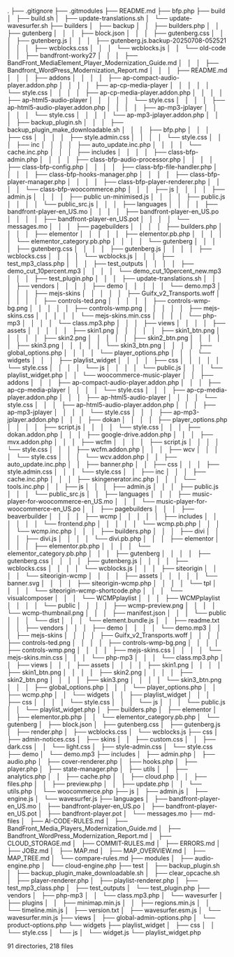 .
├── .gitignore
├── .gitmodules
├── README.md
├── bfp.php
├── build
│   ├── build.sh
│   ├── update-translations.sh
│   └── update-wavesurfer.sh
├── builders
│   ├── backup
│   │   ├── builders.php
│   │   ├── gutenberg
│   │   │   ├── block.json
│   │   │   ├── gutenberg.css
│   │   │   ├── gutenberg.js
│   │   │   ├── gutenberg.js.backup-20250708-052521
│   │   │   ├── wcblocks.css
│   │   │   └── wcblocks.js
│   │   └── old-code
│   │       ├── bandfront-worky27
│   │       │   ├── BandFront_MediaElement_Player_Modernization_Guide.md
│   │       │   ├── Bandfront_WordPress_Modernization_Report.md
│   │       │   ├── README.md
│   │       │   ├── addons
│   │       │   │   ├── ap-compact-audio-player.addon.php
│   │       │   │   ├── ap-cp-media-player
│   │       │   │   │   └── style.css
│   │       │   │   ├── ap-cp-media-player.addon.php
│   │       │   │   ├── ap-html5-audio-player
│   │       │   │   │   └── style.css
│   │       │   │   ├── ap-html5-audio-player.addon.php
│   │       │   │   ├── ap-mp3-jplayer
│   │       │   │   │   └── style.css
│   │       │   │   └── ap-mp3-jplayer.addon.php
│   │       │   ├── backup_plugin.sh
│   │       │   ├── backup_plugin_make_downloadable.sh
│   │       │   ├── bfp.php
│   │       │   ├── css
│   │       │   │   ├── style.admin.css
│   │       │   │   └── style.css
│   │       │   ├── inc
│   │       │   │   ├── auto_update.inc.php
│   │       │   │   └── cache.inc.php
│   │       │   ├── includes
│   │       │   │   ├── class-bfp-admin.php
│   │       │   │   ├── class-bfp-audio-processor.php
│   │       │   │   ├── class-bfp-config.php
│   │       │   │   ├── class-bfp-file-handler.php
│   │       │   │   ├── class-bfp-hooks-manager.php
│   │       │   │   ├── class-bfp-player-manager.php
│   │       │   │   ├── class-bfp-player-renderer.php
│   │       │   │   └── class-bfp-woocommerce.php
│   │       │   ├── js
│   │       │   │   ├── admin.js
│   │       │   │   ├── public un-minimised.js
│   │       │   │   ├── public.js
│   │       │   │   └── public_src.js
│   │       │   ├── languages
│   │       │   │   ├── bandfront-player-en_US.mo
│   │       │   │   ├── bandfront-player-en_US.po
│   │       │   │   ├── bandfront-player-en_US.pot
│   │       │   │   └── messages.mo
│   │       │   ├── pagebuilders
│   │       │   │   ├── builders.php
│   │       │   │   ├── elementor
│   │       │   │   │   ├── elementor.pb.php
│   │       │   │   │   └── elementor_category.pb.php
│   │       │   │   └── gutenberg
│   │       │   │       ├── gutenberg.css
│   │       │   │       ├── gutenberg.js
│   │       │   │       ├── wcblocks.css
│   │       │   │       └── wcblocks.js
│   │       │   ├── test_mp3_class.php
│   │       │   ├── test_outputs
│   │       │   │   ├── demo_cut_10percent.mp3
│   │       │   │   └── demo_cut_10percent_new.mp3
│   │       │   ├── test_plugin.php
│   │       │   ├── update-translations.sh
│   │       │   ├── vendors
│   │       │   │   ├── demo
│   │       │   │   │   └── demo.mp3
│   │       │   │   ├── mejs-skins
│   │       │   │   │   ├── Guifx_v2_Transports.woff
│   │       │   │   │   ├── controls-ted.png
│   │       │   │   │   ├── controls-wmp-bg.png
│   │       │   │   │   ├── controls-wmp.png
│   │       │   │   │   ├── mejs-skins.css
│   │       │   │   │   └── mejs-skins.min.css
│   │       │   │   └── php-mp3
│   │       │   │       └── class.mp3.php
│   │       │   ├── views
│   │       │   │   ├── assets
│   │       │   │   │   ├── skin1.png
│   │       │   │   │   ├── skin1_btn.png
│   │       │   │   │   ├── skin2.png
│   │       │   │   │   ├── skin2_btn.png
│   │       │   │   │   ├── skin3.png
│   │       │   │   │   └── skin3_btn.png
│   │       │   │   ├── global_options.php
│   │       │   │   └── player_options.php
│   │       │   └── widgets
│   │       │       ├── playlist_widget
│   │       │       │   ├── css
│   │       │       │   │   └── style.css
│   │       │       │   └── js
│   │       │       │       └── public.js
│   │       │       └── playlist_widget.php
│   │       └── woocommerce-music-player
│   │           ├── addons
│   │           │   ├── ap-compact-audio-player.addon.php
│   │           │   ├── ap-cp-media-player
│   │           │   │   └── style.css
│   │           │   ├── ap-cp-media-player.addon.php
│   │           │   ├── ap-html5-audio-player
│   │           │   │   └── style.css
│   │           │   ├── ap-html5-audio-player.addon.php
│   │           │   ├── ap-mp3-jplayer
│   │           │   │   └── style.css
│   │           │   ├── ap-mp3-jplayer.addon.php
│   │           │   ├── dokan
│   │           │   │   ├── player_options.php
│   │           │   │   ├── script.js
│   │           │   │   └── style.css
│   │           │   ├── dokan.addon.php
│   │           │   ├── google-drive.addon.php
│   │           │   ├── mvx.addon.php
│   │           │   ├── wcfm
│   │           │   │   ├── script.js
│   │           │   │   └── style.css
│   │           │   ├── wcfm.addon.php
│   │           │   ├── wcv
│   │           │   │   └── style.css
│   │           │   └── wcv.addon.php
│   │           ├── auto_update.inc.php
│   │           ├── banner.php
│   │           ├── css
│   │           │   ├── style.admin.css
│   │           │   └── style.css
│   │           ├── inc
│   │           │   ├── cache.inc.php
│   │           │   ├── skingenerator.inc.php
│   │           │   └── tools.inc.php
│   │           ├── js
│   │           │   ├── admin.js
│   │           │   ├── public.js
│   │           │   └── public_src.js
│   │           ├── languages
│   │           │   ├── music-player-for-woocommerce-en_US.mo
│   │           │   └── music-player-for-woocommerce-en_US.po
│   │           ├── pagebuilders
│   │           │   ├── beaverbuilder
│   │           │   │   ├── wcmp
│   │           │   │   │   ├── includes
│   │           │   │   │   │   └── frontend.php
│   │           │   │   │   └── wcmp.pb.php
│   │           │   │   └── wcmp.inc.php
│   │           │   ├── builders.php
│   │           │   ├── divi
│   │           │   │   ├── divi.js
│   │           │   │   └── divi.pb.php
│   │           │   ├── elementor
│   │           │   │   ├── elementor.pb.php
│   │           │   │   └── elementor_category.pb.php
│   │           │   ├── gutenberg
│   │           │   │   ├── gutenberg.css
│   │           │   │   ├── gutenberg.js
│   │           │   │   ├── wcblocks.css
│   │           │   │   └── wcblocks.js
│   │           │   ├── siteorigin
│   │           │   │   └── siteorigin-wcmp
│   │           │   │       ├── assets
│   │           │   │       │   └── banner.svg
│   │           │   │       ├── siteorigin-wcmp.php
│   │           │   │       └── tpl
│   │           │   │           └── siteorigin-wcmp-shortcode.php
│   │           │   └── visualcomposer
│   │           │       └── WCMPplaylist
│   │           │           ├── WCMPplaylist
│   │           │           │   └── public
│   │           │           │       ├── wcmp-preview.png
│   │           │           │       └── wcmp-thumbnail.png
│   │           │           ├── manifest.json
│   │           │           └── public
│   │           │               └── dist
│   │           │                   └── element.bundle.js
│   │           ├── readme.txt
│   │           ├── vendors
│   │           │   ├── demo
│   │           │   │   └── demo.mp3
│   │           │   ├── mejs-skins
│   │           │   │   ├── Guifx_v2_Transports.woff
│   │           │   │   ├── controls-ted.png
│   │           │   │   ├── controls-wmp-bg.png
│   │           │   │   ├── controls-wmp.png
│   │           │   │   ├── mejs-skins.css
│   │           │   │   └── mejs-skins.min.css
│   │           │   └── php-mp3
│   │           │       └── class.mp3.php
│   │           ├── views
│   │           │   ├── assets
│   │           │   │   ├── skin1.png
│   │           │   │   ├── skin1_btn.png
│   │           │   │   ├── skin2.png
│   │           │   │   ├── skin2_btn.png
│   │           │   │   ├── skin3.png
│   │           │   │   └── skin3_btn.png
│   │           │   ├── global_options.php
│   │           │   └── player_options.php
│   │           ├── wcmp.php
│   │           └── widgets
│   │               ├── playlist_widget
│   │               │   ├── css
│   │               │   │   └── style.css
│   │               │   └── js
│   │               │       └── public.js
│   │               └── playlist_widget.php
│   ├── builders.php
│   ├── elementor
│   │   ├── elementor.pb.php
│   │   └── elementor_category.pb.php
│   └── gutenberg
│       ├── block.json
│       ├── gutenberg.css
│       ├── gutenberg.js
│       ├── render.php
│       ├── wcblocks.css
│       └── wcblocks.js
├── css
│   ├── admin-notices.css
│   ├── skins
│   │   ├── custom.css
│   │   ├── dark.css
│   │   └── light.css
│   ├── style-admin.css
│   └── style.css
├── demo
│   └── demo.mp3
├── includes
│   ├── admin.php
│   ├── audio.php
│   ├── cover-renderer.php
│   ├── hooks.php
│   ├── player.php
│   ├── state-manager.php
│   ├── utils
│   │   ├── analytics.php
│   │   ├── cache.php
│   │   ├── cloud.php
│   │   ├── files.php
│   │   ├── preview.php
│   │   ├── update.php
│   │   └── utils.php
│   └── woocommerce.php
├── js
│   ├── admin.js
│   ├── engine.js
│   └── wavesurfer.js
├── languages
│   ├── bandfront-player-en_US.mo
│   ├── bandfront-player-en_US.po
│   ├── bandfront-player-en_US.pot
│   ├── bandfront-player.pot
│   └── messages.mo
├── md-files
│   ├── AI-CODE-RULES.md
│   ├── BandFront_Media_Players_Modernization_Guide.md
│   ├── Bandfront_WordPress_Modernization_Report.md
│   ├── CLOUD_STORAGE.md
│   ├── COMMIT-RULES.md
│   ├── ERRORS.md
│   ├── JOBz.md
│   ├── MAP.md
│   ├── MAP_OVERVIEW.md
│   ├── MAP_TREE.md
│   └── compare-rules.md
├── modules
│   ├── audio-engine.php
│   └── cloud-engine.php
├── test
│   ├── backup_plugin.sh
│   ├── backup_plugin_make_downloadable.sh
│   ├── clear_opcache.sh
│   ├── player-renderer.php
│   ├── playlist-renderer.php
│   ├── test_mp3_class.php
│   ├── test_outputs
│   └── test_plugin.php
├── vendors
│   ├── php-mp3
│   │   └── class.mp3.php
│   └── wavesurfer
│       ├── plugins
│       │   ├── minimap.min.js
│       │   ├── regions.min.js
│       │   └── timeline.min.js
│       ├── version.txt
│       ├── wavesurfer.esm.js
│       └── wavesurfer.min.js
├── views
│   ├── global-admin-options.php
│   └── product-options.php
└── widgets
    ├── playlist_widget
    │   ├── css
    │   │   └── style.css
    │   └── js
    │       └── widget.js
    └── playlist_widget.php

91 directories, 218 files
